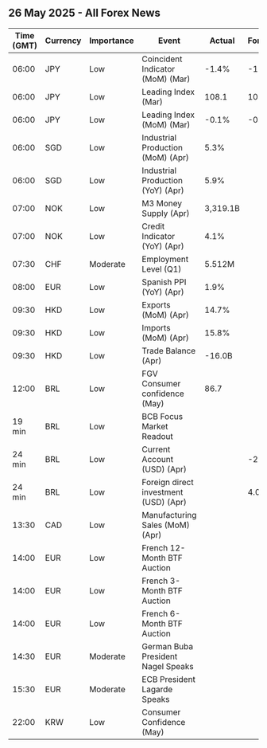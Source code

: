 ## 26 May 2025 - All Forex News

| Time (GMT) | Currency | Importance | Event | Actual | Forecast | Previous |
|------|----------|------------|-------|--------|----------|----------|
| 06:00 | JPY | Low | Coincident Indicator (MoM) (Mar) | -1.4% | -1.3% | 0.9% |
| 06:00 | JPY | Low | Leading Index (Mar) | 108.1 | 107.7 | 107.9 |
| 06:00 | JPY | Low | Leading Index (MoM) (Mar) | -0.1% | -0.5% | -0.3% |
| 06:00 | SGD | Low | Industrial Production (MoM) (Apr) | 5.3% |  | -2.7% |
| 06:00 | SGD | Low | Industrial Production (YoY) (Apr) | 5.9% |  | 6.8% |
| 07:00 | NOK | Low | M3 Money Supply (Apr) | 3,319.1B |  | 3,315.9B |
| 07:00 | NOK | Low | Credit Indicator (YoY) (Apr) | 4.1% |  | 3.8% |
| 07:30 | CHF | Moderate | Employment Level (Q1) | 5.512M |  | 5.534M |
| 08:00 | EUR | Low | Spanish PPI (YoY) (Apr) | 1.9% |  | 4.6% |
| 09:30 | HKD | Low | Exports (MoM) (Apr) | 14.7% |  | 18.5% |
| 09:30 | HKD | Low | Imports (MoM) (Apr) | 15.8% |  | 16.6% |
| 09:30 | HKD | Low | Trade Balance (Apr) | -16.0B |  | -45.4B |
| 12:00 | BRL | Low | FGV Consumer confidence (May) | 86.7 |  | 84.8 |
| 19 min | BRL | Low | BCB Focus Market Readout |  |  |  |
| 24 min | BRL | Low | Current Account (USD) (Apr) |  | -2.00B | -2.25B |
| 24 min | BRL | Low | Foreign direct investment (USD) (Apr) |  | 4.00B | 5.99B |
| 13:30 | CAD | Low | Manufacturing Sales (MoM) (Apr) |  |  | -1.4% |
| 14:00 | EUR | Low | French 12-Month BTF Auction |  |  | 1.947% |
| 14:00 | EUR | Low | French 3-Month BTF Auction |  |  | 2.042% |
| 14:00 | EUR | Low | French 6-Month BTF Auction |  |  | 2.011% |
| 14:30 | EUR | Moderate | German Buba President Nagel Speaks |  |  |  |
| 15:30 | EUR | Moderate | ECB President Lagarde Speaks |  |  |  |
| 22:00 | KRW | Low | Consumer Confidence (May) |  |  | 93.8 |
